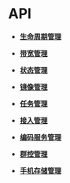 # API<a name="ZH-CN_TOPIC_0149256130"></a>

-   **[生命周期管理](生命周期管理.md)**  

-   **[带宽管理](带宽管理.md)**  

-   **[状态管理](状态管理.md)**  

-   **[镜像管理](镜像管理.md)**  

-   **[任务管理](任务管理.md)**  

-   **[接入管理](接入管理.md)**  

-   **[编码服务管理](编码服务管理.md)**  

-   **[群控管理](群控管理.md)**  

-   **[手机存储管理](手机存储管理.md)**  


